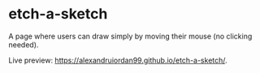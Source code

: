 # etch-a-sketch
A page where users can draw simply by moving their mouse (no clicking needed).

Live preview:  https://alexandruiordan99.github.io/etch-a-sketch/.
